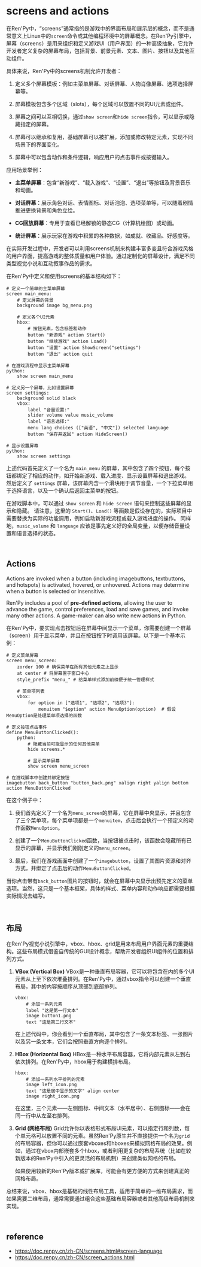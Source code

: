 # screens and actions
在Ren'Py中，“screens”通常指的是游戏中的界面布局和展示层的概念，而不是通常意义上Linux中的`screen`命令或其他编程环境中的屏幕概念。在Ren'Py引擎中，屏幕（screens）是用来组织和定义游戏UI（用户界面）的一种高级抽象，它允许开发者定义复杂的屏幕布局，包括背景、前景元素、文本、图片、按钮以及其他互动组件。

具体来说，Ren'Py中的screens机制允许开发者：

1. 定义多个屏幕模板：例如主菜单屏幕、对话屏幕、人物肖像屏幕、选项选择屏幕等。

2. 屏幕模板包含多个区域（slots），每个区域可以放置不同的UI元素或组件。

3. 屏幕之间可以互相切换，通过`show screen`和`hide screen`指令，可以显示或隐藏指定的屏幕。

4. 屏幕可以继承和复用，基础屏幕可以被扩展，添加或修改特定元素，实现不同场景下的界面变化。

5. 屏幕中可以包含动作和条件逻辑，响应用户的点击事件或按键输入。

应用场景举例：

- **主菜单屏幕**：包含“新游戏”、“载入游戏”、“设置”、“退出”等按钮及背景音乐和动画。

- **对话屏幕**：展示角色对话、表情图标、对话泡泡、选项菜单等，可以随着剧情推进更换背景和角色立绘。

- **CG回放屏幕**：专用于查看已经解锁的静态CG（计算机绘图）或动画。

- **统计屏幕**：展示玩家在游戏中积累的各种数据，如成就、收藏品、好感度等。

在实际开发过程中，开发者可以利用screens机制来构建丰富多变且符合游戏风格的用户界面，提高游戏的整体质量和用户体验。通过定制化的屏幕设计，满足不同类型视觉小说和互动叙事作品的需求。

在Ren'Py中定义和使用screens的基本结构如下：

```renpy
# 定义一个简单的主菜单屏幕
screen main_menu:
    # 定义屏幕的背景
    background image bg_menu.png

    # 定义各个UI元素
    hbox:
        # 按钮元素，包含标签和动作
        button "新游戏" action Start()
        button "继续游戏" action Load()
        button "设置" action ShowScreen("settings")
        button "退出" action quit

# 在游戏流程中显示主菜单屏幕
python:
    show screen main_menu

# 定义另一个屏幕，比如设置屏幕
screen settings:
    background solid black
    vbox:
        label "音量设置:"
        slider volume value music_volume
        label "语言选择:"
        menu lang choices (["英语", "中文"]) selected language
        button "保存并返回" action HideScreen()

# 显示设置屏幕
python:
    show screen settings
```

上述代码首先定义了一个名为 `main_menu` 的屏幕，其中包含了四个按钮，每个按钮都绑定了相应的动作，如开始新游戏、载入进度、显示设置屏幕和退出游戏。
然后定义了 `settings` 屏幕，该屏幕内含一个滑块用于调节音量，一个下拉菜单用于选择语言，以及一个确认后返回主菜单的按钮。

在游戏脚本中，可以通过 `show screen` 和 `hide screen` 语句来控制这些屏幕的显示和隐藏。
请注意，这里的 `Start()`、`Load()` 等函数是假设存在的，实际项目中需要替换为实际的功能调用，例如启动新游戏流程或载入游戏进度的操作。
同样地，`music_volume` 和 `language` 应该是事先定义好的全局变量，以便存储音量设置和语言选择的状态。

<br>

## Actions
Actions are invoked when a button (including imagebuttons, textbuttons, and hotspots) is activated, hovered, or unhovered. 
Actions may determine when a button is selected or insensitive.

Ren'Py includes a pool of <strong>pre-defined actions</strong>, 
allowing the user to advance the game, control preferences, load and save games, and invoke many other actions. 
A game-maker can also write new actions in Python.


在Ren'Py中，要实现点击按钮后在屏幕中间显示一个菜单，你需要创建一个屏幕（screen）用于显示菜单，并且在按钮按下时调用该屏幕。以下是一个基本示例：

```renpy
# 定义菜单屏幕
screen menu_screen:
    zorder 100 # 确保菜单在所有其他元素之上显示
    at center # 将屏幕置于窗口中心
    style_prefix "menu_" # 给菜单样式添加前缀便于统一管理样式

    # 菜单项列表
    vbox:
        for option in ["选项1", "选项2", "选项3"]:
            menuitem "$option" action MenuOption(option)  # 假设MenuOption是处理菜单项选择的函数

# 定义按钮点击事件
define MenuButtonClicked():
    python:
        # 隐藏当前可能显示的任何其他菜单
        hide screens.*

        # 显示菜单屏幕
        show screen menu_screen

# 在游戏脚本中创建并绑定按钮
imagebutton back_button "button_back.png" xalign right yalign bottom action MenuButtonClicked
```

在这个例子中：

1. 我们首先定义了一个名为`menu_screen`的屏幕，它在屏幕中央显示，并且包含了三个菜单项，每个菜单项都是一个`menuitem`，点击后会执行一个预定义的动作函数`MenuOption`。

2. 创建了一个`MenuButtonClicked`函数，当按钮被点击时，该函数会隐藏所有已显示的屏幕，并显示我们刚刚定义的`menu_screen`。

3. 最后，我们在游戏画面中创建了一个`imagebutton`，设置了其图片资源和对齐方式，并绑定了点击后的动作`MenuButtonClicked`。

当你点击带有`back_button`图片的按钮时，就会在屏幕中央显示出预先定义的菜单选项。当然，这只是一个基本框架，具体的样式、菜单内容和动作响应都需要根据实际情况去编写。

<br>

## 布局
在Ren'Py视觉小说引擎中，vbox、hbox、grid是用来布局用户界面元素的重要结构。这些布局模式借鉴自传统的GUI设计概念，帮助开发者组织UI组件的位置和排列方式。

1. **VBox (Vertical Box)**
   VBox是一种垂直布局容器，它可以将包含在内的多个UI元素从上至下依次堆叠排列。在Ren'Py中，通过vbox指令可以创建一个垂直布局，其中的内容按顺序从顶部到底部排列。

   ```renpy
   vbox:
       # 添加一系列元素
       label "这是第一行文本"
       image button1.png
       text "这是第二行文本"
   ```

   在上述代码中，你会看到一个垂直布局，其中包含了一条文本标签、一张图片以及另一条文本，它们会按照垂直方向逐个排列。

2. **HBox (Horizontal Box)**
   HBox是一种水平布局容器，它将内部元素从左到右依次排列。在Ren'Py中，hbox用于构建横排布局。

   ```renpy
   hbox:
       # 添加一系列水平排列的元素
       image left_icon.png
       text "这是居中显示的文字" align center
       image right_icon.png
   ```

   在这里，三个元素——左侧图标、中间文本（水平居中）、右侧图标——会在同一行中从左至右排列。

3. **Grid (网格布局)**
   Grid允许你以表格形式布局UI元素，可以指定行和列数，每个单元格可以放置不同的元素。虽然Ren'Py原生并不直接提供一个名为`grid`的布局容器，但你可以通过嵌套vboxes和hboxes来模拟网格布局的效果。例如，通过在vbox内部嵌套多个hbox，或者利用更复杂的布局系统（比如在较新版本的Ren'Py中引入的更灵活的布局机制）来创建类似网格的布局。

   如果使用较新的Ren'Py版本或扩展库，可能会有更方便的方式来创建真正的网格布局。

总结来说，vbox、hbox是基础的线性布局工具，适用于简单的一维布局需求，而如果需要二维布局，通常需要通过组合这些基础布局容器或者其他高级布局机制来实现。

<br>

## reference
- https://doc.renpy.cn/zh-CN/screens.html#screen-language
- https://doc.renpy.cn/zh-CN/screen_actions.html